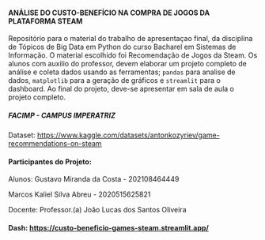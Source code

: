 #### ANÁLISE DO CUSTO-BENEFÍCIO NA COMPRA DE JOGOS DA PLATAFORMA STEAM

Repositório para o material do trabalho de apresentaçao final, da disciplina de Tópicos de Big Data em Python do curso Bacharel em Sistemas de Informação. O material escolhido foi Recomendação de Jogos da Steam. Os alunos com auxilio do professor, devem elaborar um projeto completo de análise  e coleta dados usando as  ferramentas; `pandas` para analise de dados, `matplotlib` para a geração de gráficos e `streamlit` para o dashboard. Ao final do projeto, deve-se apresentar em sala de aula o projeto completo. 

##### FACIMP - CAMPUS IMPERATRIZ

Dataset: https://www.kaggle.com/datasets/antonkozyriev/game-recommendations-on-steam


#### Participantes do Projeto:

Alunos: 
Gustavo Miranda da Costa - 202108464449

Marcos Kaliel Silva Abreu - 2020515625821

Docente:
Professor.(a) João Lucas dos Santos Oliveira


#### Dash: https://custo-beneficio-games-steam.streamlit.app/



